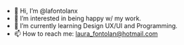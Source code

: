 - 👋 Hi, I’m @lafontolanx
- 👀 I’m interested in being happy w/ my work.
- 🌱 I’m currently learning Design UX/UI and Programming.
- 📫 How to reach me: laura_fontolan@hotmail.com

<!---
lafontolanx/lafontolanx is a ✨ special ✨ repository because its `README.md` (this file) appears on your GitHub profile.
You can click the Preview link to take a look at your changes.
--->

